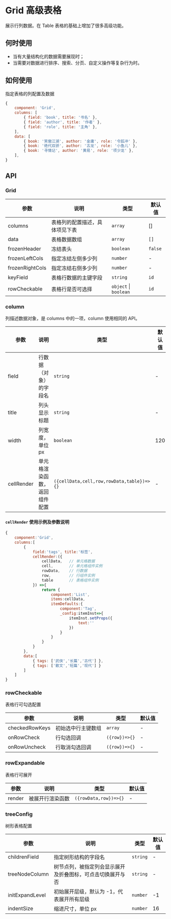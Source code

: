 # Grid 高级表格

展示行列数据。在 Table 表格的基础上增加了很多高级功能。

## 何时使用

- 当有大量结构化的数据需要展现时；
- 当需要对数据进行排序、搜索、分页、自定义操作等复杂行为时。

## 如何使用

指定表格的列配置及数据

```javascript
{
    component: 'Grid',
    columns: [
        { field: 'book', title: '书名' },
        { field: 'author', title: '作者' },
        { field: 'role', title: '主角' },
    ],
    data: [
        { book: '笑傲江湖', author: '金庸', role: '令狐冲' },
        { book: '绝代双骄', author: '古龙', role: '小鱼儿' },
        { book: '寻情记', author: '黄易', role: '项少龙' },
    ],
}
```

## API

### Grid

| 参数            | 说明                           | 类型                  | 默认值  |
| --------------- | ------------------------------ | --------------------- | ------- |
| columns         | 表格列的配置描述，具体项见下表 | `array`               | []      |
| data            | 表格数据数组                   | `array`               | `[]`    |
| frozenHeader    | 冻结表头                       | `boolean`             | `false` |
| frozenLeftCols  | 指定冻结左侧多少列             | `number`              | -       |
| frozenRightCols | 指定冻结右侧多少列             | `number`              | -       |
| keyField        | 表格行数据的主键字段           | `string`              | `id`    |
| rowCheckable    | 表格行是否可选择               | `object` \| `boolean` | `id`    |

### column

列描述数据对象，是 columns 中的一项，column 使用相同的 API。

| 参数       | 说明                         | 类型                                      | 默认值 |
| ---------- | ---------------------------- | ----------------------------------------- | ------ |
| field      | 行数据（对象）的字段名       | `string`                                  | -      |
| title      | 列头显示标题                 | `string`                                  | -      |
| width      | 列宽度，单位 px              | `boolean`                                 | 120    |
| cellRender | 单元格渲染函数，返回组件配置 | `({cellData,cell,row,rowData,table})=>{}` | -      |

#### `cellRender` 使用示例及参数说明

```javascript
{
    component:'Grid',
    columns:[
        {
            field:'tags', title:'标签',
            cellRender:({
                cellData,   // 单元格数据
                cell,       // 单元格组件实例
                rowData,    // 行数据
                row,        // 行组件实例
                table       // 表格组件实例
            }) =>{
                return {
                    component:'List',
                    items:cellData,
                    itemDefaults:{
                        component:'Tag',
                        _config:itemInst=>{
                            itemInst.setProps({
                                text:''
                            })
                        }
                    }
                }
            }
        },
        data:[
            { tags: ['武侠','长篇','古代'] },
            { tags: ['散文','短篇','现代'] }
        ]
    ]
}
```

### rowCheckable

表格行可勾选配置

| 参数           | 说明               | 类型          | 默认值 |
| -------------- | ------------------ | ------------- | ------ |
| checkedRowKeys | 初始选中行主键数组 | `array`       | -      |
| onRowCheck     | 行勾选回调         | `({row})=>{}` | -      |
| onRowUncheck   | 行取消勾选回调     | `({row})=>{}` | -      |

### rowExpandable

表格行可展开

| 参数   | 说明             | 类型                  | 默认值 |
| ------ | ---------------- | --------------------- | ------ |
| render | 被展开行渲染函数 | `({rowData,row})=>{}` | -      |

### treeConfig

树形表格配置

| 参数            | 说明                                                       | 类型     | 默认值 |
| --------------- | ---------------------------------------------------------- | -------- | ------ |
| childrenField   | 指定树形结构的字段名                                       | `string` | -      |
| treeNodeColumn  | 树节点列，被指定列会显示展开及折叠图标，可点击切换展开与否 | `string` | -      |
| initExpandLevel | 初始展开层级，默认为 -1，代表展开所有层级                  | `number` | -1     |
| indentSize      | 缩进尺寸，单位 px                                          | `number` | 16     |
